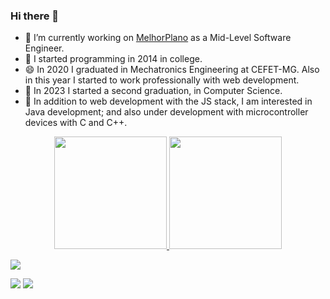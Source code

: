 ### Hi there 👋

- 🔭 I’m currently working on [MelhorPlano](http://melhorplano.net/) as a Mid-Level Software Engineer.
- 🌱 I started programming in 2014 in college.
- 😄 In 2020 I graduated in Mechatronics Engineering at CEFET-MG. Also in this year I started to work professionally with web development.
- 🌱 In 2023 I started a second graduation, in Computer Science.
- 💬 In addition to web development with the JS stack, I am interested in Java development; and also under development with microcontroller devices with C and C++.

<div align="center">
  <a href="https://github.com/PauloIVM">
  <img height="180em" src="https://github-readme-streak-stats.herokuapp.com/?user=PauloIVM&theme=dark&hide_border=true" />
  <!-- <img height="180em" src="https://github-readme-stats.vercel.app/api?username=PauloIVM&show_icons=true&theme=dark&include_all_commits=true&count_private=true&rank_icon=github"/> -->
  <img height="180em" src="https://github-readme-stats.vercel.app/api/top-langs/?username=PauloIVM&layout=compact&langs_count=7&theme=dark"/>
</div>

![](https://komarev.com/ghpvc/?username=ronysfreitas)

<a href = "mailto:paulo.vieira.marinho@gmail.com"><img src="https://img.shields.io/badge/-Gmail-%23333?style=for-the-badge&logo=gmail&logoColor=white" target="_blank"></a>
<a href="https://www.linkedin.com/in/paulo-marinho-0511a8142/"><img src="https://img.shields.io/badge/LinkedIn-0077B5?style=for-the-badge&logo=linkedin&logoColor=white"/></a>
